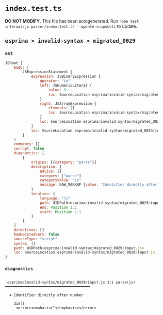 # `index.test.ts`

**DO NOT MODIFY**. This file has been autogenerated. Run `rome test internal/js-parser/index.test.ts --update-snapshots` to update.

## `esprima > invalid-syntax > migrated_0029`

### `ast`

```javascript
JSRoot {
	body: [
		JSExpressionStatement {
			expression: JSBinaryExpression {
				operator: "in"
				left: JSNumericLiteral {
					value: 3
					loc: SourceLocation esprima/invalid-syntax/migrated_0029/input.js 1:0-1:1
				}
				right: JSArrayExpression {
					elements: []
					loc: SourceLocation esprima/invalid-syntax/migrated_0029/input.js 1:3-1:5
				}
				loc: SourceLocation esprima/invalid-syntax/migrated_0029/input.js 1:0-1:5
			}
			loc: SourceLocation esprima/invalid-syntax/migrated_0029/input.js 1:0-1:5
		}
	]
	comments: []
	corrupt: false
	diagnostics: [
		{
			origins: [{category: "parse"}]
			description: {
				advice: []
				category: ["parse"]
				categoryValue: "js"
				message: RAW_MARKUP {value: "Identifier directly after number"}
			}
			location: {
				language: "js"
				path: UIDPath<esprima/invalid-syntax/migrated_0029/input.js>
				end: Position 1:1
				start: Position 1:1
			}
		}
	]
	directives: []
	hasHoistedVars: false
	sourceType: "script"
	syntax: []
	path: UIDPath<esprima/invalid-syntax/migrated_0029/input.js>
	loc: SourceLocation esprima/invalid-syntax/migrated_0029/input.js 1:0-2:0
}
```

### `diagnostics`

```

 esprima/invalid-syntax/migrated_0029/input.js:1:1 parse(js) ━━━━━━━━━━━━━━━━━━━━━━━━━━━━━━━━━━━━━━━

  ✖ Identifier directly after number

    3in[]
     <error><emphasis>^</emphasis></error>


```
